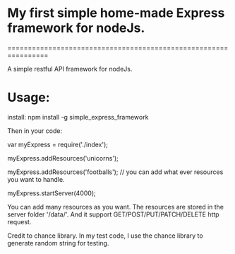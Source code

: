 
# My first simple home-made Express framework for nodeJs.
================================================================

A simple restful API framework for nodeJs.

# Usage:

install: npm install -g simple_express_framework

Then in your code:

var myExpress = require('./index');

myExpress.addResources('unicorns');

myExpress.addResources('footballs');
// you can add what ever resources you want to handle.

myExpress.startServer(4000);


You can add many resources as you want. The resources are stored in the server folder '/data/'.
And it support GET/POST/PUT/PATCH/DELETE http request.


Credit to chance library.
In my test code, I use the chance library to generate random string for testing.
